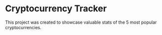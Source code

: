 # Cryptocurrency Tracker
This project was created to showcase valuable stats of the 5 most popular cryptocurrencies.